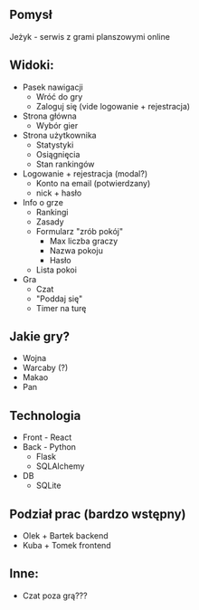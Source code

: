 ## Pomysł
Jeżyk - serwis z grami planszowymi online


## Widoki:
  - Pasek nawigacji
    - Wróć do gry
    - Zaloguj się (vide logowanie + rejestracja)
  - Strona główna
    - Wybór gier
  - Strona użytkownika
    - Statystyki
    - Osiągnięcia
    - Stan rankingów
  - Logowanie + rejestracja (modal?)
    - Konto na email (potwierdzany)
    - nick + hasło
  - Info o grze
    - Rankingi
    - Zasady
    - Formularz "zrób pokój"
      - Max liczba graczy
      - Nazwa pokoju
      - Hasło
    - Lista pokoi
  - Gra
    - Czat
    - "Poddaj się"
    - Timer na turę


## Jakie gry?
  - Wojna
  - Warcaby (?)
  - Makao
  - Pan


## Technologia
  - Front - React
  - Back - Python
    - Flask
    - SQLAlchemy
  - DB
    - SQLite


## Podział prac (bardzo wstępny)
  - Olek + Bartek backend
  - Kuba + Tomek frontend


## Inne:
  - Czat poza grą???
